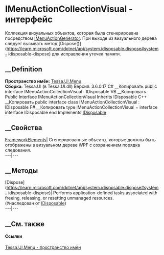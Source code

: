# IMenuActionCollectionVisual - интерфейс
Коллекция визуальных объектов, которая была сгенерирована посредством
[IMenuActionGenerator](T_Tessa_UI_Menu_IMenuActionGenerator.htm). При выходе
из визуального дерева следует вызывать метод
[Dispose()](https://learn.microsoft.com/dotnet/api/system.idisposable.dispose#system-
idisposable-dispose) для исправления утечек памяти.
## __Definition
 **Пространство имён:** [Tessa.UI.Menu](N_Tessa_UI_Menu.htm)  
 **Сборка:** Tessa.UI (в Tessa.UI.dll) Версия: 3.6.0.17
C# __Копировать
     public interface IMenuActionCollectionVisual : IDisposable
VB __Копировать
     Public Interface IMenuActionCollectionVisual
    	Inherits IDisposable
C++ __Копировать
     public interface class IMenuActionCollectionVisual : IDisposable
F# __Копировать
     type IMenuActionCollectionVisual = 
        interface
            interface IDisposable
        end
Implements
    [IDisposable](https://learn.microsoft.com/dotnet/api/system.idisposable)
##  __Свойства
[FrameworkElements](P_Tessa_UI_Menu_IMenuActionCollectionVisual_FrameworkElements.htm)|
Сгенерированные объекты, которые должны быть отображены в визуальном дереве
WPF с сохранением порядка следования.  
---|---  
## __Методы
[Dispose](https://learn.microsoft.com/dotnet/api/system.idisposable.dispose#system-
idisposable-dispose)| Performs application-defined tasks associated with
freeing, releasing, or resetting unmanaged resources.  
(Унаследован от
[IDisposable](https://learn.microsoft.com/dotnet/api/system.idisposable))  
---|---  
##  __См. также
#### Ссылки
[Tessa.UI.Menu - пространство имён](N_Tessa_UI_Menu.htm)
